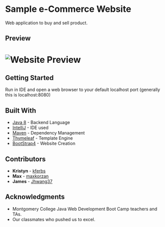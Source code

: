 # Sample e-Commerce Website

Web application to buy and sell product.

## Preview

![Website Preview](https://res.cloudinary.com/kristynf/image/upload/v1587311315/Screen_Shot_2020-04-18_at_6.50.25_PM_chq4vd.png)
=======




## Getting Started

Run in IDE and open a web browser to your default localhost port (generally this is localhost:8080)


## Built With

* [Java 8](https://www.java.com/en/) - Backend Language
* [IntelliJ](https://www.jetbrains.com/idea/) - IDE used
* [Maven](http://maven.apache.org/) - Dependency Management
* [Thymeleaf](http://www.thymeleaf.org/) - Template Engine
* [BootStrap4](https://getbootstrap.com/docs/4.0) - Website Creation


## Contributors

* **Kristyn**  - [kferbs](https://github.com/kferbs)
* **Max**  - [maxkorzan](https://github.com/maxkorzan)
* **James**  - [Jhwang37](https://github.com/Jhwang37)

## Acknowledgments

* Montgomery College Java Web Development Boot Camp teachers and TAs. 
* Our classmates who pushed us to excel.